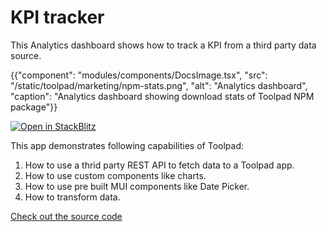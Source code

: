 # KPI tracker

<p class="description">This Analytics dashboard shows how to track a KPI from a third party data source.</p>

{{"component": "modules/components/DocsImage.tsx", "src": "/static/toolpad/marketing/npm-stats.png", "alt": "Analytics dashboard", "caption": "Analytics dashboard showing download stats of Toolpad NPM package"}}

[![Open in StackBlitz](https://developer.stackblitz.com/img/open_in_stackblitz.svg)](https://stackblitz.com/fork/github/mui/mui-toolpad/tree/master/examples/npm-stats)

This app demonstrates following capabilities of Toolpad:

1. How to use a thrid party REST API to fetch data to a Toolpad app.
2. How to use custom components like charts.
3. How to use pre built MUI components like Date Picker.
4. How to transform data.

[Check out the source code](https://github.com/mui/mui-toolpad/tree/master/examples/npm-stats)
